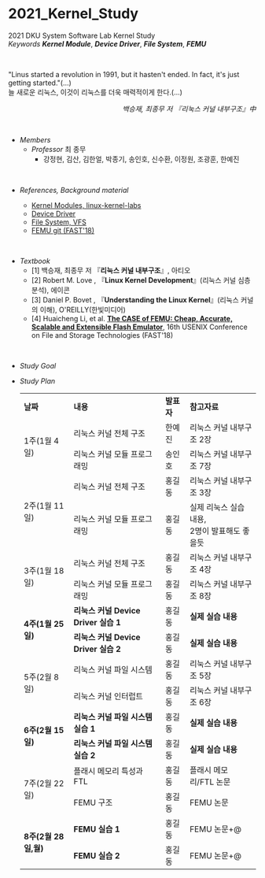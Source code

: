 # 2021_Kernel_Study
2021 DKU System Software Lab Kernel Study <br>
*Keywords* __*Kernel Module*__, __*Device Driver*__, __*File System*__, __*FEMU*__

<br>

 
"Linus started a revolution in 1991, but it hasten't ended. In fact, it's just getting started."(...) <br> 늘 새로운 리눅스, 이것이 리눅스를 더욱 매력적이게 한다.(...) 
<br><div style="text-align:right"> *백승재, 최종무 저 『리눅스 커널 내부구조』中*</div>

<br>

* *Members*
    - *Professor* 최 종무<br>
        - 강정현, 김산, 김한얼, 박종기, 송인호, 신수환, 이정원, 조광훈, 한예진

<br>

* *References, Background material*

    - [Kernel Modules, linux-kernel-labs](https://linux-kernel-labs.github.io/refs/heads/master/labs/kernel_modules.html) <br>
    - [Device Driver](https://hyeyoo.com/85)<br>
    - [File System, VFS](https://linux-kernel-labs.github.io/refs/heads/master/labs/filesystems_part1.html)<br>
    - [FEMU git (FAST'18)](https://github.com/ucare-uchicago/FEMU)

<br>

* *Textbook*
    - [1] 백승재, 최종무 저 『<B>리눅스 커널 내부구조</B>』, 아티오
    - [2] Robert M. Love , 『<B>Linux Kernel Development</B>』(리눅스 커널 심층분석), 에이콘
    - [3] Daniel P. Bovet , 『<B>Understanding the Linux Kernel</B>』(리눅스 커널의 이해), O'REILLY(한빛미디어)
    - [4] Huaicheng Li, et al. <B>[The CASE of FEMU: Cheap, Accurate, Scalable and Extensible Flash Emulator](https://www.usenix.org/conference/fast18/presentation/li)</B>, 16th USENIX Conference on File and Storage Technologies (FAST'18)

<br>

* *Study Goal*

* *Study Plan*

    <table>
    <tr>
        <td><B>날짜</td>
        <td><B>내용</td>
        <td><B>발표자</td>
        <td><B>참고자료</td>
    </tr>
    <tr>
        <td rowspan="2">1주(1월 4일)</td>
        <td>리눅스 커널 전체 구조</td>
        <td>한예진</td>
        <td>리눅스 커널 내부구조 2장</td>
    </tr>
    <tr>
        <td>리눅스 커널 모듈 프로그래밍</td>
        <td>송인호</td>
        <td>리눅스 커널 내부구조 7장</td>
    </tr>
    <tr>
        <td rowspan="2">2주(1월 11일)</td>
        <td>리눅스 커널 전체 구조</td>
        <td>홍길동</td>
        <td>리눅스 커널 내부구조 3장</td>
    </tr>
    <tr>
        <td>리눅스 커널 모듈 프로그래밍</td>
        <td>홍길동</td>
        <td>실제 리눅스 실습 내용,<br> 2명이 발표해도 좋을듯</td>
    </tr>
        <tr>
        <td rowspan="2">3주(1월 18일)</td>
        <td>리눅스 커널 전체 구조</td>
        <td>홍길동</td>
        <td>리눅스 커널 내부구조 4장</td>
    </tr>
    <tr>
        <td>리눅스 커널 모듈 프로그래밍</td>
        <td>홍길동</td>
        <td>리눅스 커널 내부구조 8장</td>
    </tr>
    <tr>
        <td rowspan="2"><B>4주(1월 25일)</td>
        <td><B>리눅스 커널 Device Driver 실습 1</td>
        <td>홍길동</td>
        <td><B>실제 실습 내용</td>
    </tr>
    <tr>
        <td><B>리눅스 커널 Device Driver 실습 2</td>
        <td>홍길동</td>
        <td><B>실제 실습 내용</td>
    </tr>
        <tr>
        <td rowspan="2">5주(2월 8일)</td>
        <td>리눅스 커널 파일 시스템</td>
        <td>홍길동</td>
        <td>리눅스 커널 내부구조 5장</td>
    </tr>
    <tr>
        <td>리눅스 커널 인터럽트</td>
        <td>홍길동</td>
        <td>리눅스 커널 내부구조 6장</td>
    </tr>
        <tr>
        <td rowspan="2"><B>6주(2월 15일)</td>
        <td><B>리눅스 커널 파일 시스템 실습 1</td>
        <td>홍길동</td>
        <td><B>실제 실습 내용</td>
    </tr>
    <tr>
        <td><B>리눅스 커널 파일 시스템 실습 2</td>
        <td>홍길동</td>
        <td><B>실제 실습 내용</td>
    </tr>
        <tr>
        <td rowspan="2">7주(2월 22일)</td>
        <td> 플래시 메모리 특성과 FTL</td>
        <td>홍길동</td>
        <td>플래시 메모리/FTL 논문</td>
    </tr>
    <tr>
        <td>FEMU 구조</td>
        <td>홍길동</td>
        <td>FEMU 논문</td>
    </tr>
        <tr>
        <td rowspan="2"><B>8주(2월 28일,월)</td>
        <td><B>FEMU 실습 1</td>
        <td>홍길동</td>
        <td>FEMU 논문+@</td>
    </tr>
    <tr>
        <td><B>FEMU 실습 2</td>
        <td>홍길동</td>
        <td>FEMU 논문+@</td>
    </tr>
    </table>